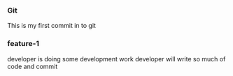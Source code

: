### Git

This is my first commit in to git

### feature-1
developer is doing some development work
developer will write  so much of code and commit
